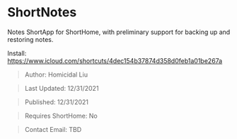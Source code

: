 # ShortNotes
Notes ShortApp for ShortHome, with preliminary support for backing up and restoring notes.


Install: https://www.icloud.com/shortcuts/4dec154b37874d358d0feb1a01be267a
> Author: Homicidal Liu

> Last Updated: 12/31/2021

> Published: 12/31/2021

> Requires ShortHome: No

> Contact Email: TBD
